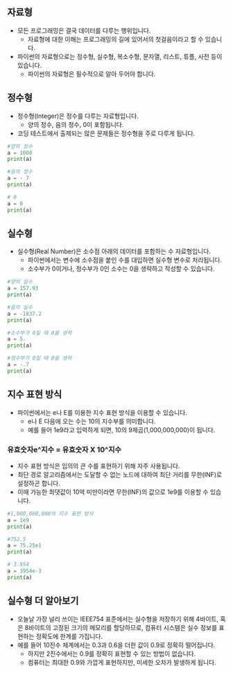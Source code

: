 ## 자료형

- 모든 프로그래밍은 결국 데이터를 다루는 행위입니다.
  - 자료형에 대한 이해는 프로그래밍의 길에 있어서의 첫걸음이라고 할 수 있습니다.
- 파이썬의 자료형으로는 정수형, 실수형, 복소수형, 문자열, 리스트, 튜플, 사전 등이 있습니다.
  - 파이썬의 자료형은 필수적으로 알아 두어야 합니다.   

## 정수형
- 정수형(Integer)은 정수를 다루는 자료형입니다.
  - 양의 정수, 음의 정수, 0이 포함됩니다.
- 코딩 테스트에서 출제되는 많은 문제들은 정수형을 주로 다루게 됩니다.  
```python
#양의 정수
a = 1000
print(a)

#음의 정수
a = - 7
print(a)

# 0
a = 0
print(a)
```

## 실수형
- 실수형(Real Number)은 소수점 아래의 데이터를 포함하는 수 자료형입니다.
  - 파이썬에서는 변수에 소수점을 붙인 수를 대입하면 실수형 변수로 처리됩니다.
  - 소수부가 0이거나, 정수부가 0인 소수는 0을 생략하고 작성할 수 있습니다.
```python
#양의 실수
a = 157.93
print(a)

#음의 실수
a = -1837.2
print(a)

#소수부가 0일 때 0을 생략
a = 5.
print(a)

#정수부가 0일 때 0을 생략
a = -.7
print(a)
```
## 지수 표현 방식
- 파이썬에서는 e나 E를 이용한 지수 표현 방식을 이용할 수 있습니다.
  - e나 E 다음에 오는 수는 10의 지수부를 의미합니다.
  - 예를 들어 1e9라고 입력하게 되면, 10의 9제곱(1,000,000,000)이 됩니다.
  
### 유효숫자e^지수 = 유효숫자 X 10^지수
- 지수 표현 방식은 임의의 큰 수를 표현하기 위해 자주 사용됩니다.
- 최단 경로 알고리즘에서는 도달할 수 없는 노드에 대하여 최단 거리를 무한(INF)로 설정하곤 합니다.
- 이때 가능한 최댓값이 10억 미만이라면 무한(INF)의 값으로 1e9를 이용할 수 있습니다.
```python
#1,000,000,000의 지수 표현 방식
a = 1e9
print(a)

#752.5
a = 75.25e1
print(a)

# 3.954
a = 3954e-3
print(a)
```
## 실수형 더 알아보기
- 오늘날 가장 널리 쓰이는 IEEE754 표준에서는 실수형을 저장하기 위해 4바이트, 혹은 8바이트의 고정된
  크기의 메모리를 할당하므로, 컴퓨터 시스템은 실수 정보를 표현하는 정확도에 한계를 가집니다.
- 예를 들어 10진수 체계에서는 0.3과 0.6을 더한 값이 0.9로 정확히 떨어집니다.
  - 하지만 2진수에서는 0.9를 정확히 표현할 수 있는 방법이 없습니다.
  - 컴퓨터는 최대한 0.9와 가깝게 표현하지만, 미세한 오차가 발생하게 됩니다. 
